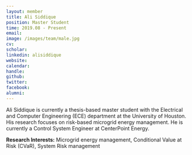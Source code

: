 ```yaml
---
layout: member
title: Ali Siddique
position: Master Student
time: 2019.08 - Present
email: 
image: /images/team/male.jpg
cv: 
scholar: 
linkedin: alisiddique
website: 
calendar: 
handle: 
github: 
twitter: 
facebook: 
alumni: 
---
```


Ali Siddique is currently a thesis-based master student with the Electrical and Computer Engineering (ECE) department at the University of Houston. His research focuses on risk-based microgrid energy management. He is currently a Control System Engineer at CenterPoint Energy.


**Research Interests:** Microgrid energy management, Conditional Value at Risk (CVaR), System Risk management

